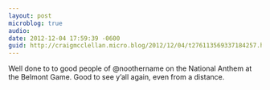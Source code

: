 ```yaml
---
layout: post
microblog: true
audio: 
date: 2012-12-04 17:59:39 -0600
guid: http://craigmcclellan.micro.blog/2012/12/04/t276113569337184257.html
---
```

Well done to to good people of @noothername on the National Anthem at the Belmont Game. Good to see y’all again, even from a distance.
